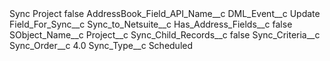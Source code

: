 <?xml version="1.0" encoding="UTF-8"?>
<CustomMetadata xmlns="http://soap.sforce.com/2006/04/metadata" xmlns:xsi="http://www.w3.org/2001/XMLSchema-instance" xmlns:xsd="http://www.w3.org/2001/XMLSchema">
    <label>Sync Project</label>
    <protected>false</protected>
    <values>
        <field>AddressBook_Field_API_Name__c</field>
        <value xsi:nil="true"/>
    </values>
    <values>
        <field>DML_Event__c</field>
        <value xsi:type="xsd:string">Update</value>
    </values>
    <values>
        <field>Field_For_Sync__c</field>
        <value xsi:type="xsd:string">Sync_to_Netsuite__c</value>
    </values>
    <values>
        <field>Has_Address_Fields__c</field>
        <value xsi:type="xsd:boolean">false</value>
    </values>
    <values>
        <field>SObject_Name__c</field>
        <value xsi:type="xsd:string">Project__c</value>
    </values>
    <values>
        <field>Sync_Child_Records__c</field>
        <value xsi:type="xsd:boolean">false</value>
    </values>
    <values>
        <field>Sync_Criteria__c</field>
        <value xsi:nil="true"/>
    </values>
    <values>
        <field>Sync_Order__c</field>
        <value xsi:type="xsd:double">4.0</value>
    </values>
    <values>
        <field>Sync_Type__c</field>
        <value xsi:type="xsd:string">Scheduled</value>
    </values>
</CustomMetadata>
